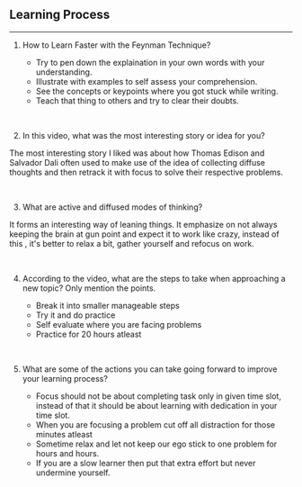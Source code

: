## Learning Process
<hr>

1. How to Learn Faster with the Feynman Technique?

    - Try to pen down the explaination in your own words with your understanding.
    - Illustrate with examples to self assess your comprehension.
    - See the concepts or keypoints where you got stuck while writing.
    - Teach that thing to others and try to clear their doubts.

<br>

2. In this video, what was the most interesting story or idea for you?

The most interesting story I liked was about how Thomas Edison and Salvador Dali often used to make use of the idea of collecting diffuse thoughts and then retrack it with focus to solve their respective problems.

<br>

3. What are active and diffused modes of thinking?

It forms an interesting way of leaning things. It emphasize on not always keeping the brain at gun point  and expect it to work like crazy, instead of this , it's better to relax a bit, gather yourself and refocus on work. 

<br>

4. According to the video, what are the steps to take when approaching a new topic? Only mention the points.

    - Break it into smaller manageable steps
    - Try it and do practice
    - Self evaluate where you are facing problems
    - Practice for 20 hours atleast 

<br>

5. What are some of the actions you can take going forward to improve your learning process?

    - Focus should not be about completing task only in given time slot, instead of that it should be about learning with dedication in your time slot.
    - When you are focusing a problem cut off all distraction for those minutes atleast
    - Sometime relax and let not keep our ego stick to one problem for hours and hours.
    - If you are a slow learner then put that extra effort but never undermine yourself.